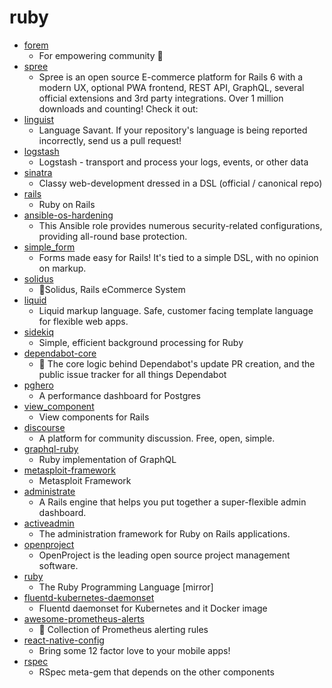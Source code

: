 # ruby
- [forem](https://github.com/forem/forem)
  - For empowering community 🌱
- [spree](https://github.com/spree/spree)
  - Spree is an open source E-commerce platform for Rails 6 with a modern UX, optional PWA frontend, REST API, GraphQL, several official extensions and 3rd party integrations. Over 1 million downloads and counting! Check it out:
- [linguist](https://github.com/github/linguist)
  - Language Savant. If your repository's language is being reported incorrectly, send us a pull request!
- [logstash](https://github.com/elastic/logstash)
  - Logstash - transport and process your logs, events, or other data
- [sinatra](https://github.com/sinatra/sinatra)
  - Classy web-development dressed in a DSL (official / canonical repo)
- [rails](https://github.com/rails/rails)
  - Ruby on Rails
- [ansible-os-hardening](https://github.com/dev-sec/ansible-os-hardening)
  - This Ansible role provides numerous security-related configurations, providing all-round base protection.
- [simple_form](https://github.com/heartcombo/simple_form)
  - Forms made easy for Rails! It's tied to a simple DSL, with no opinion on markup.
- [solidus](https://github.com/solidusio/solidus)
  - 🛒Solidus, Rails eCommerce System
- [liquid](https://github.com/Shopify/liquid)
  - Liquid markup language. Safe, customer facing template language for flexible web apps.
- [sidekiq](https://github.com/mperham/sidekiq)
  - Simple, efficient background processing for Ruby
- [dependabot-core](https://github.com/dependabot/dependabot-core)
  - 🤖 The core logic behind Dependabot's update PR creation, and the public issue tracker for all things Dependabot
- [pghero](https://github.com/ankane/pghero)
  - A performance dashboard for Postgres
- [view_component](https://github.com/github/view_component)
  - View components for Rails
- [discourse](https://github.com/discourse/discourse)
  - A platform for community discussion. Free, open, simple.
- [graphql-ruby](https://github.com/rmosolgo/graphql-ruby)
  - Ruby implementation of GraphQL
- [metasploit-framework](https://github.com/rapid7/metasploit-framework)
  - Metasploit Framework
- [administrate](https://github.com/thoughtbot/administrate)
  - A Rails engine that helps you put together a super-flexible admin dashboard.
- [activeadmin](https://github.com/activeadmin/activeadmin)
  - The administration framework for Ruby on Rails applications.
- [openproject](https://github.com/opf/openproject)
  - OpenProject is the leading open source project management software.
- [ruby](https://github.com/ruby/ruby)
  - The Ruby Programming Language [mirror]
- [fluentd-kubernetes-daemonset](https://github.com/fluent/fluentd-kubernetes-daemonset)
  - Fluentd daemonset for Kubernetes and it Docker image
- [awesome-prometheus-alerts](https://github.com/samber/awesome-prometheus-alerts)
  - 🚨 Collection of Prometheus alerting rules
- [react-native-config](https://github.com/luggit/react-native-config)
  - Bring some 12 factor love to your mobile apps!
- [rspec](https://github.com/rspec/rspec)
  - RSpec meta-gem that depends on the other components

